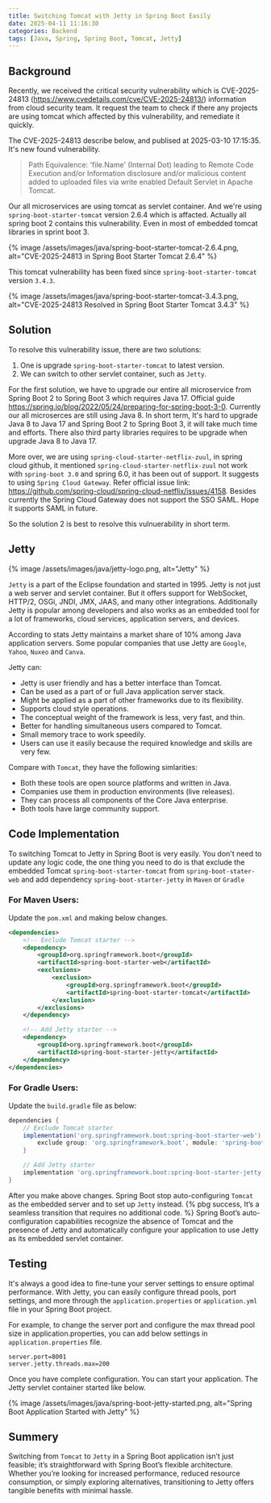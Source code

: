 ```yaml
---
title: Switching Tomcat with Jetty in Spring Boot Easily
date: 2025-04-11 11:16:30
categories: Backend
tags: [Java, Spring, Spring Boot, Tomcat, Jetty]
---
```


## Background 
Recently, we received the critical security vulnerability which is CVE-2025-24813 (https://www.cvedetails.com/cve/CVE-2025-24813/) information from cloud security team. It request the team to check if there any projects are using tomcat which affected by this vulnerability, and remediate it quickly.

The CVE-2025-24813 describe below, and publised at 2025-03-10 17:15:35. It's new found vulnerability.

> Path Equivalence: 'file.Name' (Internal Dot) leading to Remote Code Execution and/or Information disclosure and/or malicious content added to uploaded files via write enabled Default Servlet in Apache Tomcat.

Our all microservices are using tomcat as servlet container. And we're using `spring-boot-starter-tomcat` version 2.6.4 which is affacted. Actually all spring boot 2 contains this vulnerability. Even in most of embedded tomcat libraries in sprint boot 3.

{% image /assets/images/java/spring-boot-starter-tomcat-2.6.4.png, alt="CVE-2025-24813 in Spring Boot Starter Tomcat 2.6.4" %}

This tomcat vulnerability has been fixed since `spring-boot-starter-tomcat` version `3.4.3`.

{% image /assets/images/java/spring-boot-starter-tomcat-3.4.3.png, alt="CVE-2025-24813 Resolved in Spring Boot Starter Tomcat 3.4.3" %}

## Solution

To resolve this vulnerability issue, there are two solutions: 
1. One is upgrade `spring-boot-starter-tomcat` to latest version. 
2. We can switch to other servlet container, such as `Jetty`.

For the first solution, we have to upgrade our entire all microservice from Spring Boot 2 to Spring Boot 3 which requires Java 17. Official guide https://spring.io/blog/2022/05/24/preparing-for-spring-boot-3-0. Currently our all microserces are still using Java 8. In short term, It's hard to upgrade Java 8 to Java 17 and Spring Boot 2 to Spring Boot 3, it will take much time and efforts. There also third party libraries requires to be upgrade when upgrade Java 8 to Java 17.

More over, we are using `spring-cloud-starter-netflix-zuul`, in spring cloud github, it mentioned `spring-cloud-starter-netflix-zuul` not work with `spring-boot 3.0` and spring 6.0, it has been out of support. It suggests to using `Spring Cloud Gateway`.  Refer official issue link: https://github.com/spring-cloud/spring-cloud-netflix/issues/4158. Besides currently the Spring Cloud Gateway does not support the SSO SAML. Hope it supports SAML in future.

So the solution 2 is best to resolve this vulnuerability in short term.

## Jetty

{% image /assets/images/java/jetty-logo.png, alt="Jetty" %}

`Jetty` is a part of the Eclipse foundation and started in 1995. Jetty is not just a web server and servlet container. But it offers support for WebSocket, HTTP/2, OSGi, JNDI, JMX, JAAS, and many other integrations. Additionally  Jetty is popular among developers and also works as an embedded tool for a lot of frameworks, cloud services, application servers, and devices. 

According to stats Jetty maintains a market share of 10% among Java application servers. Some popular companies that use Jetty are `Google`, `Yahoo`, `Nuxeo` and `Canva`. 

Jetty can:

- Jetty is user friendly and has a better interface than Tomcat.
- Can be used as a part of or full Java application server stack.
- Might be applied as a part of other frameworks due to its flexibility.
- Supports cloud style operations.
- The conceptual weight of the framework is less, very fast, and thin.
- Better for handling simultaneous users compared to Tomcat.
- Small memory trace to work speedily.
- Users can use it easily because the required knowledge and skills are very few.

Compare with `Tomcat`, they have the following simlarities:

- Both these tools are open source platforms and written in Java.
- Companies use them in production environments (live releases).
- They can process all components of the Core Java enterprise.
- Both tools have large community support.

## Code Implementation
To switching Tomcat to Jetty in Spring Boot is very easily. You don't need to update any logic code, the one thing you need to do is that exclude the embedded Tomcat `spring-boot-starter-tomcat` from `spring-boot-stater-web` and add dependency `spring-boot-starter-jetty` in `Maven` or `Gradle`

### For Maven Users:
Update the `pom.xml` and making below changes.

``` xml
<dependencies>
    <!-- Exclude Tomcat starter -->
    <dependency>
        <groupId>org.springframework.boot</groupId>
        <artifactId>spring-boot-starter-web</artifactId>
        <exclusions>
            <exclusion>
                <groupId>org.springframework.boot</groupId>
                <artifactId>spring-boot-starter-tomcat</artifactId>
            </exclusion>
        </exclusions>
    </dependency>

    <!-- Add Jetty starter -->
    <dependency>
        <groupId>org.springframework.boot</groupId>
        <artifactId>spring-boot-starter-jetty</artifactId>
    </dependency>
</dependencies>
```

### For Gradle Users:
Update the `build.gradle` file as below:

``` groovy
dependencies {
    // Exclude Tomcat starter
    implementation('org.springframework.boot:spring-boot-starter-web') {
        exclude group: 'org.springframework.boot', module: 'spring-boot-starter-tomcat'
    }

    // Add Jetty starter
    implementation 'org.springframework.boot:spring-boot-starter-jetty'
}
```

After you make above changes. Spring Boot stop auto-configuring `Tomcat` as the embedded server and to set up `Jetty` instead. {% pbg success, It’s a seamless transition that requires no additional code. %} Spring Boot’s auto-configuration capabilities recognize the absence of Tomcat and the presence of Jetty and automatically configure your application to use Jetty as its embedded servlet container.


## Testing
It's always a good idea to fine-tune your server settings to ensure optimal performance. With Jetty, you can easily configure thread pools, port settings, and more through the `application.properties` or `application.yml` file in your Spring Boot project.

For example, to change the server port and configure the max thread pool size in application.properties, you can add below settings in `application.properties` file.

```
server.port=8001
server.jetty.threads.max=200
```

Once you have complete configuration. You can start your application. The Jetty servlet container started like below.

{% image /assets/images/java/spring-boot-jetty-started.png, alt="Spring Boot Application Started with Jetty" %}

## Summery
Switching from `Tomcat` to `Jetty` in a Spring Boot application isn’t just feasible; it’s straightforward with Spring Boot’s flexible architecture. Whether you’re looking for increased performance, reduced resource consumption, or simply exploring alternatives, transitioning to Jetty offers tangible benefits with minimal hassle.







